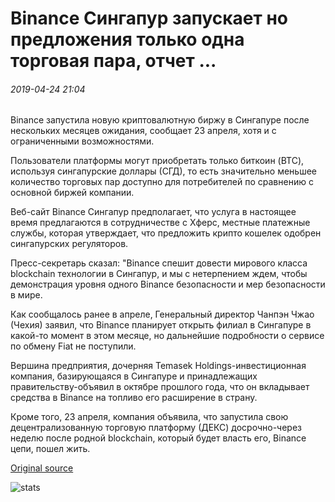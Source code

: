 # Binance Сингапур запускает но предложения только одна торговая пара, отчет ...

###### 2019-04-24 21:04

Binance запустила новую криптовалютную биржу в Сингапуре после нескольких месяцев ожидания, сообщает 23 апреля, хотя и с ограниченными возможностями.

Пользователи платформы могут приобретать только биткоин (BTC), используя сингапурские доллары (СГД), то есть значительно меньшее количество торговых пар доступно для потребителей по сравнению с основной биржей компании.

Веб-сайт Binance Сингапур предполагает, что услуга в настоящее время предлагаются в сотрудничестве с Xферс, местные платежные службы, которая утверждает, что предложить крипто кошелек одобрен сингапурских регуляторов.

Пресс-секретарь сказал: "Binance спешит довести мирового класса blockchain технологии в Сингапур, и мы с нетерпением ждем, чтобы демонстрация уровня одного Binance безопасности и мер безопасности в мире.

Как сообщалось ранее в апреле, Генеральный директор Чанпэн Чжао (Чехия) заявил, что Binance планирует открыть филиал в Сингапуре в какой-то момент в этом месяце, но дальнейшие подробности о сервисе по обмену Fiat не поступили.

Вершина предприятия, дочерняя Temasek Holdings-инвестиционная компания, базирующаяся в Сингапуре и принадлежащих правительству-объявил в октябре прошлого года, что он вкладывает средства в Binance на топливо его расширение в страну.

Кроме того, 23 апреля, компания объявила, что запустила свою децентрализованную торговую платформу (ДЕКС) досрочно-через неделю после родной blockchain, который будет власть его, Binance цепи, пошел жить.

[Original source](https://cointelegraph.com/news/binance-singapore-launches-but-offers-just-one-trading-pair-report)

![stats](https://c.statcounter.com/11760860/0/a89fa40b/1/ "stats")